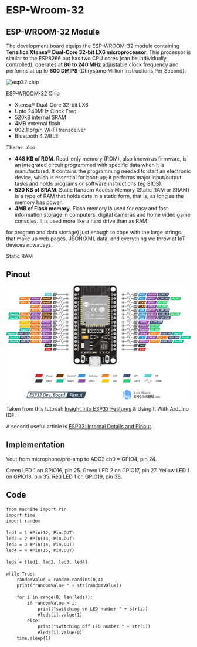 # ESP-Wroom-32

## ESP-WROOM-32 Module

The development board equips the ESP-WROOM-32 module containing **Tensilica Xtensa® Dual-Core 32-bit LX6 microprocessor**. This processor is similar to the ESP8266 but has two CPU cores (can be individually controlled), operates at **80 to 240 MHz** adjustable clock frequency and performs at up to **600 DMIPS** (Dhrystone Million Instructions Per Second).

![esp32 chip](C:\Projects\IoT\IoT-01_Playground\esp32_wroom\ESP32-Hardware-Specifications-ESP-WROOM-32-Chip.jpg)

ESP-WROOM-32 Chip

- Xtensa® Dual-Core 32-bit LX6
- Upto 240MHz Clock Freq.
- 520kB internal SRAM
- 4MB external flash
- 802.11b/g/n Wi-Fi transceiver
- Bluetooth 4.2/BLE

There’s also 
- **448 KB of ROM**.
Read-only memory (ROM), also known as firmware, is an integrated circuit programmed with specific data when it is manufactured. It contains the programming needed to start an electronic device, which is essential for boot-up; it performs major input/output tasks and holds programs or software instructions (eg BIOS).
- **520 KB of SRAM**.
Static Random Access Memory (Static RAM or SRAM) is a type of RAM that holds data in a static form, that is, as long as the memory has power.
- **4MB of Flash memory**.
Flash memory is used for easy and fast information storage in computers, digital cameras and home video game consoles. It is used more like a hard drive than as RAM.

for program and data storage) just enough to cope with the large strings that make up web pages, JSON/XML data, and everything we throw at IoT devices nowadays.

 Static RAM

## Pinout

![esp32 Wroom pinout](ESP32-Development-Board-Pinout.jpg)



Taken from this tutorial: [Insight Into ESP32 Features](https://lastminuteengineers.com/esp32-arduino-ide-tutorial/) & Using It With Arduino IDE.

A second useful article is [ESP32: Internal Details and Pinout](<https://www.instructables.com/id/ESP32-Internal-Details-and-Pinout/>).



## Implementation

Vout from microphone/pre-amp to ADC2 ch0 = GPIO4, pin 24.

Green LED 1 on GPIO16, pin 25.
Green LED 2 on GPIO17, pin 27.
Yellow LED 1 on GPIO18, pin 35.
Red LED 1 on GPIO19, pin 38.



## Code

```
from machine import Pin
import time
import random

led1 = 1 #Pin(12, Pin.OUT)
led2 = 2 #Pin(13, Pin.OUT)
led3 = 3 #Pin(14, Pin.OUT)
led4 = 4 #Pin(15, Pin.OUT)

leds = [led1, led2, led3, led4]

while True:
    randomValue = random.randint(0,4)
    print("randomValue " + str(randomValue))
    
    for i in range(0, len(leds)): 
        if randomValue > i:
            print("switching on LED number " + str(i))
            #leds[i].value(1)
        else:
            print("switching off LED number " + str(i))
            #leds[i].value(0)
    time.sleep(1)
```